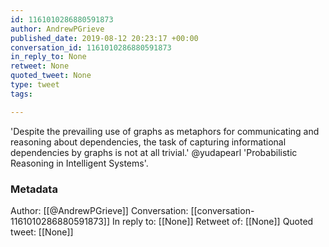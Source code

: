 ```yaml
---
id: 1161010286880591873
author: AndrewPGrieve
published_date: 2019-08-12 20:23:17 +00:00
conversation_id: 1161010286880591873
in_reply_to: None
retweet: None
quoted_tweet: None
type: tweet
tags:

---
```


'Despite the prevailing use of graphs as metaphors for communicating and reasoning about dependencies, the task of capturing informational dependencies by graphs is not at all trivial.' @yudapearl 'Probabilistic Reasoning in Intelligent Systems'.

### Metadata

Author: [[@AndrewPGrieve]]
Conversation: [[conversation-1161010286880591873]]
In reply to: [[None]]
Retweet of: [[None]]
Quoted tweet: [[None]]
